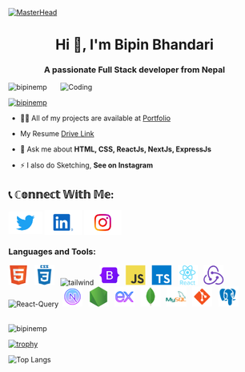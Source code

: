 [![MasterHead](https://media2.giphy.com/headers/GitHub/w8ZJLtJbmuph.gif)](https://rishavchanda.io)

<h1 align="center" >Hi 👋, I'm Bipin Bhandari</h1>
<h3 align="center">A passionate Full Stack developer from Nepal</h3>
<img align="right" alt="Coding" width="400" src="https://media.tenor.com/GfSX-u7VGM4AAAAC/coding.gif">
<p align="left"> <img src="https://komarev.com/ghpvc/?username=bipinemp&label=Profile%20views&color=0e75b6&style=flat" alt="bipinemp" /> </p>

<p align="left"> <a href="https://twitter.com/bipinemp" target="_blank"><img src="https://img.shields.io/twitter/follow/bipinemp?logo=twitter&style=for-the-badge" alt="bipinemp" /></a> </p>

- 👨‍💻 All of my projects are available at <a href="https://bipin-bhandari.com.np" target="_blank" > Portfolio </a>

- My Resume <a href="https://drive.google.com/file/d/1K7GK09kq1tY3ReCC9kKxEBpoO0Ue91TS/view?usp=sharing" target="_blank" > Drive Link </a>

- 💬 Ask me about **HTML, CSS, ReactJs, NextJs, ExpressJs**

- ⚡ I also do Sketching, **See on Instagram**

## 📞 ℂ𝕠𝕟𝕟𝕖𝕔𝕥 𝕎𝕚𝕥𝕙 𝕄𝕖:

<p align="left">
<!-- Twitter -->
  <a href="https://twitter.com/Bipinemp" target="_blank"><img align="center" src="./icons/twitter.svg" alt="Bipinemp" height="45" /></a>
<!-- LinkedIn -->
  <a href="https://linkedin.com/in/bipin-bhandari-a14904237" target="_blank"><img align="center" src="./icons/linkedin.svg" alt="bipin bhandari" height="50" /></a>
<!-- Instagram -->
  <a href="https://instagram.com/bipin.emp" target="_blank"><img align="center" src="./icons/ig.svg" alt="Bipin Emp" height="50" /></a>

<h3 align="left">Languages and Tools:</h3>
   <p align="left" >
        <img
          src="https://raw.githubusercontent.com/devicons/devicon/master/icons/html5/html5-original.svg"
          alt="html5"
          width="40"
          height="40"
          title="HTML5"
        />
      &nbsp;
        <img
          src="https://raw.githubusercontent.com/devicons/devicon/master/icons/css3/css3-plain-wordmark.svg"
          alt="css3"
          width="40"
          height="40"
          title="CSS3"
        />
&nbsp;
        <img
          src="https://www.vectorlogo.zone/logos/tailwindcss/tailwindcss-icon.svg"
          alt="tailwind"
          width="40"
          height="40"
          title="TailwindCSS"
        />
      &nbsp;
        <img
          src="https://raw.githubusercontent.com/devicons/devicon/master/icons/bootstrap/bootstrap-original.svg"
          alt="Bootstrap"
          width="40"
          height="40"
          title="Bootstrap"
        />
      &nbsp;
        <img
          src="https://raw.githubusercontent.com/devicons/devicon/master/icons/javascript/javascript-original.svg"
          alt="javascript"
          width="40"
          height="40"
          title="JavaScript"
        />
      &nbsp;
        <img
          src="https://raw.githubusercontent.com/devicons/devicon/master/icons/typescript/typescript-plain.svg"
          alt="TypeScript"
          width="40"
          height="40"
          title="TypeScript"
        />
      &nbsp;
        <img
          src="https://raw.githubusercontent.com/devicons/devicon/master/icons/react/react-original-wordmark.svg"
          alt="react"
          width="40"
          height="40"
          title="React.JS"
        />
&nbsp;
        <img
          src="https://raw.githubusercontent.com/devicons/devicon/master/icons/redux/redux-original.svg"
          alt="redux"
          width="40"
          height="40"
          title="Redux"
        />
&nbsp;
          <img
          src="https://miro.medium.com/v2/resize:fit:1400/1*elhu-42TzQEdsFjKDbQhhA.png"
          alt="React-Query"
          width="40"
          height="40"
          title="React-Query"
        />&nbsp;
        <img src="./icons/nextjs.svg" alt="nextjs" height="40"/>
&nbsp;
        <img
          src="https://raw.githubusercontent.com/devicons/devicon/master/icons/nodejs/nodejs-original.svg"
          alt="nodejs"
          width="40"
          height="40"
          title="Node.JS"
        />
&nbsp;
        <img src="./icons/express.svg" alt="express" height="40"/>
&nbsp;
        <img src="./icons/mongodb.svg" alt="mongodb" height="40"/>
&nbsp;
        <img src="./icons/mysql.svg" alt="mongodb" height="40"/>
&nbsp;
        <img src="./icons/git.svg" alt="mongodb" height="40"/>
&nbsp;
        <img src="./icons/postgres.svg" alt="mongodb" height="40"/>
&nbsp;
    </p>
    </br>
<img align="center" src="https://github-readme-streak-stats.herokuapp.com/?user=bipinemp" alt="bipinemp" /></br>

[![trophy](https://github-profile-trophy.vercel.app/?username=bipinemp)](https://github.com/bipinemp/github-profile-trophy) </br>

![Top Langs](https://github-readme-stats.vercel.app/api/top-langs/?username=bipinemp&hide_progress=true) </br>
